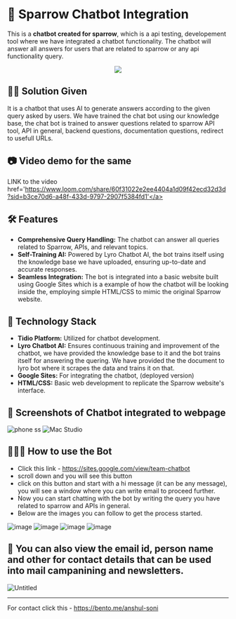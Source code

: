 # 🚀 Sparrow Chatbot Integration

This is a **chatbot created for sparrow**, which is a api testing, developement tool where we have integrated a chatbot functionality. The chatbot will answer all answers for users that are related to sparrow or any api functionality query.

<div align="center">
  <div>
    <a href="https://www.loom.com/share/60f31022e2ee4404a1d09f42ecd32d3d?sid=149685c2-9c22-47c9-9608-47a1e1efe1ef">
       <img style="max-width:300px;" src="https://cdn.loom.com/sessions/thumbnails/1f31743d1e854cbb9fa7afe1448bd494-ff160832aefa992e-full-play.gif">
    </a>
  </div>
</div>
<div>


## 👨‍🔧 Solution Given 

It is a chatbot that uses AI to generate answers according to the given query asked by users. We have trained the chat bot using our knowledge base, the chat bot is trained to answer questions related to sparrow API tool, API in general, backend questions, documentation questions, redirect to usefull URLs.

## 📷 Video demo for the same 

LINK to the video <a>href='https://www.loom.com/share/60f31022e2ee4404a1d09f42ecd32d3d?sid=b3ce70d6-a48f-433d-9797-2907f5384fd1'</a>


## 🛠 Features

- **Comprehensive Query Handling:** The chatbot can answer all queries related to Sparrow, APIs, and relevant topics.
- **Self-Training AI:** Powered by Lyro Chatbot AI, the bot trains itself using the knowledge base we have uploaded, ensuring up-to-date and accurate responses.
- **Seamless Integration:** The bot is integrated into a basic website built using Google Sites which is a example of how the chatbot will be looking inside the, employing simple HTML/CSS to mimic the original Sparrow website.

## 🚧 Technology Stack

- **Tidio Platform:** Utilized for chatbot development.
- **Lyro Chatbot AI:** Ensures continuous training and improvement of the chatbot, we have provided the knowledge base to it and the bot trains itself for answering the quering. We have provided the the document to lyro bot where it scrapes the data and trains it on that. 
- **Google Sites:** For integrating the chatbot, (deployed version)
- **HTML/CSS:** Basic web development to replicate the Sparrow website's interface.

## 📌 Screenshots of Chatbot integrated to webpage
![phone ss](https://github.com/user-attachments/assets/abba558f-fc7c-4300-9644-6b5772c02087)
![Mac Studio](https://github.com/user-attachments/assets/59784cc4-2337-40ab-a5d6-fefa922ba7d1)


## 👨🏽‍💻 How to use the Bot 

- Click this link - https://sites.google.com/view/team-chatbot
- scroll down and you will see this button 
- click on this button and start with a hi message (it can be any message), you will see a window where you can write email to proceed further.
- Now you can start chatting with the bot by writing the query you have related to sparrow and APIs in general.
- Below are the images you can follow to get the process started. 

![image](https://github.com/user-attachments/assets/8785fbfe-2f80-462e-812a-ced89589dd8f)
![image](https://github.com/user-attachments/assets/614fc681-c330-474e-9e83-1c199a92fcde)
![image](https://github.com/user-attachments/assets/f8d16d57-d0f3-45c9-9ce3-3d625a6d21ea)
![image](https://github.com/user-attachments/assets/86723df9-8410-401a-8aa5-6e50d0c928e5)


## 🙌 You can also view the email id, person name and other for contact details that can be used into mail campanining and newsletters.
![Untitled](https://github.com/user-attachments/assets/161c5c2c-a808-4fd6-83b0-bee1a3491c0e)

---------------------------------------------------------------------------------------------------------------------------------------------------------------------------------------------------------------------------------------------

For contact click this - https://bento.me/anshul-soni





